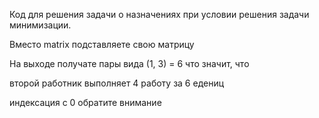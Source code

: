 Код для решения задачи о назначениях при условии решения задачи минимизации.

Вместо matrix подставляете свою матрицу

На выходе получате пары вида (1, 3) = 6 что значит, что 

второй работник выполняет 4 работу за 6 едениц

индексация с 0 обратите внимание 
